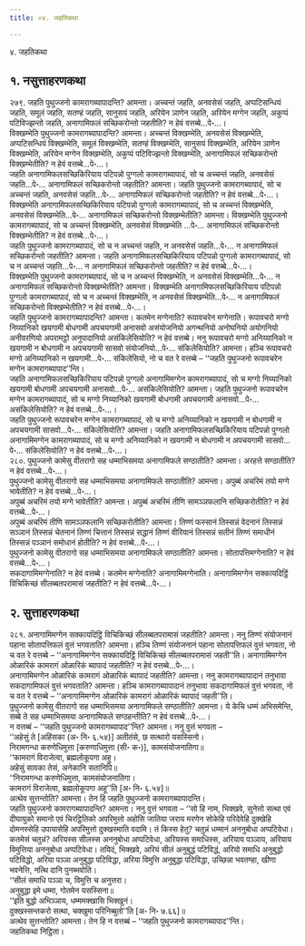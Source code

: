```yaml
---
title: ०४. जहतिकथा

---
```

४. जहतिकथा  


## १. नसुत्ताहरणकथा

२७९. जहति पुथुज्जनो कामरागब्यापादन्ति? आमन्ता। अच्चन्तं जहति, अनवसेसं जहति, अप्पटिसन्धियं जहति, समूलं जहति, सतण्हं जहति, सानुसयं जहति, अरियेन ञाणेन जहति, अरियेन मग्गेन जहति, अकुप्पं पटिविज्झन्तो जहति, अनागामिफलं सच्छिकरोन्तो जहतीति? न हेवं वत्तब्बे…पे॰…।  
विक्खम्भेति पुथुज्जनो कामरागब्यापादन्ति? आमन्ता। अच्चन्तं विक्खम्भेति, अनवसेसं विक्खम्भेति, अप्पटिसन्धियं विक्खम्भेति, समूलं विक्खम्भेति, सतण्हं विक्खम्भेति, सानुसयं विक्खम्भेति, अरियेन ञाणेन विक्खम्भेति, अरियेन मग्गेन विक्खम्भेति, अकुप्पं पटिविज्झन्तो विक्खम्भेति, अनागामिफलं सच्छिकरोन्तो विक्खम्भेतीति? न हेवं वत्तब्बे…पे॰…।  
जहति अनागामिफलसच्छिकिरियाय पटिपन्नो पुग्गलो कामरागब्यापादं, सो च अच्चन्तं जहति, अनवसेसं जहति…पे॰… अनागामिफलं सच्छिकरोन्तो जहतीति? आमन्ता। जहति पुथुज्जनो कामरागब्यापादं, सो च अच्चन्तं जहति, अनवसेसं जहति…पे॰… अनागामिफलं सच्छिकरोन्तो जहतीति? न हेवं वत्तब्बे…पे॰…।  
विक्खम्भेति अनागामिफलसच्छिकिरियाय पटिपन्नो पुग्गलो कामरागब्यापादं, सो च अच्चन्तं विक्खम्भेति, अनवसेसं विक्खम्भेति…पे॰… अनागामिफलं सच्छिकरोन्तो विक्खम्भेतीति? आमन्ता। विक्खम्भेति पुथुज्जनो कामरागब्यापादं, सो च अच्चन्तं विक्खम्भेति, अनवसेसं विक्खम्भेति …पे॰… अनागामिफलं सच्छिकरोन्तो विक्खम्भेतीति? न हेवं वत्तब्बे…पे॰…।  
जहति पुथुज्जनो कामरागब्यापादं, सो च न अच्चन्तं जहति, न अनवसेसं जहति…पे॰… न अनागामिफलं सच्छिकरोन्तो जहतीति? आमन्ता। जहति अनागामिफलसच्छिकिरियाय पटिपन्नो पुग्गलो कामरागब्यापादं, सो च न अच्चन्तं जहति…पे॰… न अनागामिफलं सच्छिकरोन्तो जहतीति? न हेवं वत्तब्बे…पे॰…।  
विक्खम्भेति पुथुज्जनो कामरागब्यापादं, सो च न अच्चन्तं विक्खम्भेति, न अनवसेसं विक्खम्भेति…पे॰… न अनागामिफलं सच्छिकरोन्तो विक्खम्भेतीति? आमन्ता। विक्खम्भेति अनागामिफलसच्छिकिरियाय पटिपन्नो पुग्गलो कामरागब्यापादं, सो च न अच्चन्तं विक्खम्भेति, न अनवसेसं विक्खम्भेति…पे॰… न अनागामिफलं सच्छिकरोन्तो विक्खम्भेतीति? न हेवं वत्तब्बे…पे॰…।  
जहति पुथुज्जनो कामरागब्यापादन्ति? आमन्ता। कतमेन मग्गेनाति? रूपावचरेन मग्गेनाति। रूपावचरो मग्गो निय्यानिको खयगामी बोधगामी अपचयगामी अनासवो असंयोजनियो अगन्थनियो अनोघनियो अयोगनियो अनीवरणियो अपरामट्ठो अनुपादानियो असंकिलेसियोति? न हेवं वत्तब्बे। ननु रूपावचरो मग्गो अनिय्यानिको न खयगामी न बोधगामी न अपचयगामी सासवो संयोजनियो…पे॰… संकिलेसियोति? आमन्ता। हञ्चि रूपावचरो मग्गो अनिय्यानिको न खयगामी…पे॰… संकिलेसियो, नो च वत रे वत्तब्बे – ‘‘जहति पुथुज्जनो रूपावचरेन मग्गेन कामरागब्यापाद’’न्ति।  
जहति अनागामिफलसच्छिकिरियाय पटिपन्नो पुग्गलो अनागामिमग्गेन कामरागब्यापादं, सो च मग्गो निय्यानिको खयगामी बोधगामी अपचयगामी अनासवो…पे॰… असंकिलेसियोति? आमन्ता। जहति पुथुज्जनो रूपावचरेन मग्गेन कामरागब्यापादं, सो च मग्गो निय्यानिको खयगामी बोधगामी अपचयगामी अनासवो…पे॰… असंकिलेसियोति? न हेवं वत्तब्बे…पे॰…।  
जहति पुथुज्जनो रूपावचरेन मग्गेन कामरागब्यापादं, सो च मग्गो अनिय्यानिको न खयगामी न बोधगामी न अपचयगामी सासवो…पे॰… संकिलेसियोति? आमन्ता। जहति अनागामिफलसच्छिकिरियाय पटिपन्नो पुग्गलो अनागामिमग्गेन कामरागब्यापादं, सो च मग्गो अनिय्यानिको न खयगामी न बोधगामी न अपचयगामी सासवो…पे॰… संकिलेसियोति? न हेवं वत्तब्बे…पे॰…।  
२८०. पुथुज्जनो कामेसु वीतरागो सह धम्माभिसमया अनागामिफले सण्ठातीति? आमन्ता। अरहत्ते सण्ठातीति? न हेवं वत्तब्बे…पे॰…।  
पुथुज्जनो कामेसु वीतरागो सह धम्माभिसमया अनागामिफले सण्ठातीति? आमन्ता। अपुब्बं अचरिमं तयो मग्गे भावेतीति? न हेवं वत्तब्बे…पे॰…।  
अपुब्बं अचरिमं तयो मग्गे भावेतीति? आमन्ता। अपुब्बं अचरिमं तीणि सामञ्ञफलानि सच्छिकरोतीति? न हेवं वत्तब्बे…पे॰…।  
अपुब्बं अचरिमं तीणि सामञ्ञफलानि सच्छिकरोतीति? आमन्ता। तिण्णं फस्सानं तिस्सन्नं वेदनानं तिस्सन्नं सञ्ञानं तिस्सन्नं चेतनानं तिण्णं चित्तानं तिस्सन्नं सद्धानं तिण्णं वीरियानं तिस्सन्नं सतीनं तिण्णं समाधीनं तिस्सन्नं पञ्ञानं समोधानं होतीति? न हेवं वत्तब्बे…पे॰…।  
पुथुज्जनो कामेसु वीतरागो सह धम्माभिसमया अनागामिफले सण्ठातीति? आमन्ता। सोतापत्तिमग्गेनाति? न हेवं वत्तब्बे…पे॰…।  
सकदागामिमग्गेनाति? न हेवं वत्तब्बे। कतमेन मग्गेनाति? अनागामिमग्गेनाति। अनागामिमग्गेन सक्कायदिट्ठिं विचिकिच्छं सीलब्बतपरामासं जहतीति? न हेवं वत्तब्बे…पे॰…।  


## २. सुत्ताहरणकथा

२८१. अनागामिमग्गेन सक्कायदिट्ठिं विचिकिच्छं सीलब्बतपरामासं जहतीति? आमन्ता। ननु तिण्णं संयोजनानं पहाना सोतापत्तिफलं वुत्तं भगवताति? आमन्ता। हञ्चि तिण्णं संयोजनानं पहाना सोतापत्तिफलं वुत्तं भगवता, नो च वत रे वत्तब्बे – ‘‘अनागामिमग्गेन सक्कायदिट्ठिं विचिकिच्छं सीलब्बतपरामासं जहती’’ति। अनागामिमग्गेन ओळारिकं कामरागं ओळारिकं ब्यापादं जहतीति? न हेवं वत्तब्बे…पे॰…।  
अनागामिमग्गेन ओळारिकं कामरागं ओळारिकं ब्यापादं जहतीति? आमन्ता। ननु कामरागब्यापादानं तनुभावा सकदागामिफलं वुत्तं भगवताति? आमन्ता। हञ्चि कामरागब्यापादानं तनुभावा सकदागामिफलं वुत्तं भगवता, नो च वत रे वत्तब्बे – ‘‘अनागामिमग्गेन ओळारिकं कामरागं ओळारिकं ब्यापादं जहती’’ति।  
पुथुज्जनो कामेसु वीतरागो सह धम्माभिसमया अनागामिफले सण्ठातीति? आमन्ता। ये केचि धम्मं अभिसमेन्ति, सब्बे ते सह धम्माभिसमया अनागामिफले सण्ठहन्तीति? न हेवं वत्तब्बे…पे॰…।  
न वत्तब्बं – ‘‘जहति पुथुज्जनो कामरागब्यापाद’’न्ति? आमन्ता। ननु वुत्तं भगवता –  
‘‘अहेसुं ते [अहिंसका (अ॰ नि॰ ६.५४)] अतीतंसे, छ सत्थारो यसस्सिनो।  
निरामगन्धा करुणेधिमुत्ता [करुणाधिमुत्ता (सी॰ क॰)], कामसंयोजनातिगा॥  
‘‘कामरागं विराजेत्वा, ब्रह्मलोकूपगा अहु।  
अहेसुं सावका तेसं, अनेकानि सतानिपि॥  
‘‘निरामगन्धा करुणेधिमुत्ता, कामसंयोजनातिगा।  
कामरागं विराजेत्वा, ब्रह्मलोकूपगा अहू’’ति [अ॰ नि॰ ६.५४]॥  
अत्थेव सुत्तन्तोति? आमन्ता। तेन हि जहति पुथुज्जनो कामरागब्यापादन्ति।  
जहति पुथुज्जनो कामरागब्यापादन्ति? आमन्ता। ननु वुत्तं भगवता – ‘‘सो हि नाम, भिक्खवे, सुनेत्तो सत्था एवं दीघायुको समानो एवं चिरट्ठितिको अपरिमुत्तो अहोसि जातिया जराय मरणेन सोकेहि परिदेवेहि दुक्खेहि दोमनस्सेहि उपायासेहि अपरिमुत्तो दुक्खस्माति वदामि। तं किस्स हेतु? चतुन्नं धम्मानं अननुबोधा अप्पटिवेधा। कतमेसं चतुन्नं? अरियस्स सीलस्स अननुबोधा अप्पटिवेधा, अरियस्स समाधिस्स, अरियाय पञ्ञाय, अरियाय विमुत्तिया अननुबोधा अप्पटिवेधा। तयिदं, भिक्खवे, अरियं सीलं अनुबुद्धं पटिविद्धं, अरियो समाधि अनुबुद्धो पटिविद्धो, अरिया पञ्ञा अनुबुद्धा पटिविद्धा, अरिया विमुत्ति अनुबुद्धा पटिविद्धा, उच्छिन्ना भवतण्हा, खीणा भवनेत्ति, नत्थि दानि पुनब्भवोति।  
‘‘सीलं समाधि पञ्ञा च, विमुत्ति च अनुत्तरा।  
अनुबुद्धा इमे धम्मा, गोतमेन यसस्सिना॥  
‘‘इति बुद्धो अभिञ्ञाय, धम्ममक्खासि भिक्खुनं।  
दुक्खस्सन्तकरो सत्था, चक्खुमा परिनिब्बुतो’’ति [अ॰ नि॰ ७.६६]॥  
अत्थेव सुत्तन्तोति? आमन्ता। तेन हि न वत्तब्बं – ‘‘जहति पुथुज्जनो कामरागब्यापाद’’न्ति।  
जहतिकथा निट्ठिता।  